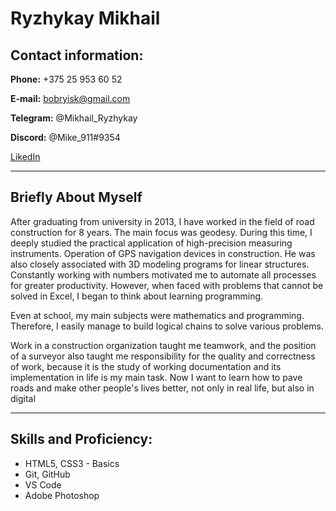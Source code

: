 # __Ryzhykay Mikhail__
## Contact information:


__Phone:__ +375 25 953 60 52 

__E-mail:__ bobryisk@gmail.com

__Telegram:__ @Mikhail_Ryzhykay

__Discord:__ @Mike_911#9354

[LikedIn](https://www.linkedin.com/in/михаил-рыжиков-3622b719b)

-----


## Briefly About Myself 

After graduating from university in 2013, I have worked in the field of road construction for 8 years. The main focus was geodesy.
During this time, I deeply studied the practical application of high-precision measuring instruments. Operation of GPS navigation devices in construction. He was also closely associated with 3D modeling programs for linear structures.
Constantly working with numbers motivated me to automate all processes for greater productivity.
However, when faced with problems that cannot be solved in Excel, I began to think about learning programming.

Even at school, my main subjects were mathematics and programming. Therefore, I easily manage to build logical chains to solve various problems.

Work in a construction organization taught me teamwork, and the position of a surveyor also taught me responsibility for the quality and correctness of work, because it is the study of working documentation and its implementation in life is my main task.
Now I want to learn how to pave roads and make other people's lives better, not only in real life, but also in digital

----

## Skills and Proficiency:

* HTML5, CSS3 - Basics
* Git, GitHub
* VS Code
* Adobe Photoshop